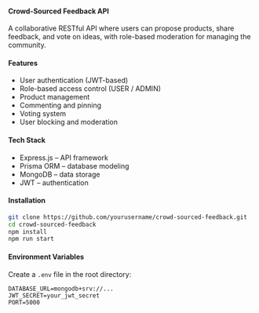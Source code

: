 #### Crowd-Sourced Feedback API

A collaborative RESTful API where users can propose products, share feedback, and vote on ideas, with role-based moderation for managing the community.

#### Features
- User authentication (JWT-based)
- Role-based access control (USER / ADMIN)
- Product management
- Commenting and pinning
- Voting system
- User blocking and moderation

#### Tech Stack
- Express.js – API framework
- Prisma ORM – database modeling
- MongoDB – data storage
- JWT – authentication

#### Installation
```bash
git clone https://github.com/yourusername/crowd-sourced-feedback.git
cd crowd-sourced-feedback
npm install
npm run start
````

#### Environment Variables

Create a `.env` file in the root directory:

```
DATABASE_URL=mongodb+srv://...
JWT_SECRET=your_jwt_secret
PORT=5000
```
